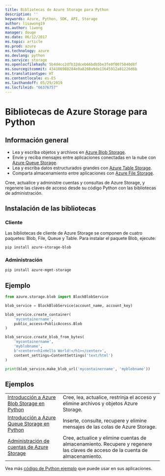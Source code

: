 ```yaml
---
title: Bibliotecas de Azure Storage para Python
description: ''
keywords: Azure, Python, SDK, API, Storage
author: lisawong19
ms.author: liwong
manager: douge
ms.date: 06/12/2017
ms.topic: article
ms.prod: azure
ms.technology: azure
ms.devlang: python
ms.service: storage
ms.openlocfilehash: 5b4d4cc2dfb32dceb66bdb5be3fe0f0075840d8f
ms.sourcegitcommit: 434186988284e0a8268a9de11645912a81226d6b
ms.translationtype: HT
ms.contentlocale: es-ES
ms.lasthandoff: 05/29/2019
ms.locfileid: "66376757"
---
```

# <a name="azure-storage-libraries-for-python"></a>Bibliotecas de Azure Storage para Python

## <a name="overview"></a>Información general
- Lea y escriba objetos y archivos en [Azure Blob Storage](https://docs.microsoft.com/azure/storage/storage-python-how-to-use-blob-storage).
- Envíe y reciba mensajes entre aplicaciones conectadas en la nube con [Azure Queue Storage](https://docs.microsoft.com/azure/storage/storage-python-how-to-use-queue-storage).
- Lea y escriba datos estructurados grandes con [Azure Table Storage](https://docs.microsoft.com/azure/storage/storage-python-how-to-use-table-storage). 
- Comparta almacenamiento entre aplicaciones con [Azure File Storage](https://docs.microsoft.com/azure/storage/storage-python-how-to-use-file-storage).

Cree, actualice y administre cuentas y consultas de Azure Storage, y regenere las claves de acceso desde su código Python con las bibliotecas de administración.

## <a name="install-the-libraries"></a>Instalación de las bibliotecas

### <a name="client"></a>Cliente

Las bibliotecas de cliente de Azure Storage se componen de cuatro paquetes: Blob, File, Queue y Table. Para instalar el paquete Blob, ejecute:

```bash
pip install azure-storage-blob
```

### <a name="management"></a>Administración

```bash
pip install azure-mgmt-storage
```

## <a name="example"></a>Ejemplo
```python
from azure.storage.blob import BlockBlobService

blob_service = BlockBlobService(account_name, account_key)

blob_service.create_container(
    'mycontainername',
    public_access=PublicAccess.Blob
)

blob_service.create_blob_from_bytes(
    'mycontainername',
    'myblobname',
    b'<center><h1>Hello World!</h1></center>',
    content_settings=ContentSettings('text/html')
)

print(blob_service.make_blob_url('mycontainername', 'myblobname'))
```

## <a name="samples"></a>Ejemplos

| | |
|--|--|
| [Introducción a Azure Blob Storage en Python](https://docs.microsoft.com/azure/storage/blobs/storage-python-how-to-use-blob-storage) | Cree, lea, actualice, restrinja el acceso y elimine archivos y objetos Azure Storage. |
| [Introducción a Azure Queue Storage en Python](https://docs.microsoft.com/azure/storage/queues/storage-python-how-to-use-queue-storage) | Inserte, consulte, recupere y elimine mensajes de las colas de Azure Storage. | 
| [Administración de cuentas de Azure Storage](https://azure.microsoft.com/resources/samples/storage-python-manage) | Cree, actualice y elimine cuentas de almacenamiento. Recupere y regenere las claves de acceso de la cuenta de almacenamiento.

Vea más [código de Python ejemplo](https://azure.microsoft.com/resources/samples/?platform=python) que puede usar en sus aplicaciones.
